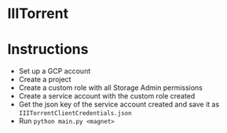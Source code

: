 # IIITorrent


# Instructions 
- Set up a GCP account
- Create a project
- Create a custom role with all Storage Admin permissions
- Create a service account with the custom role created
- Get the json key of the service account created and save it as `IIITorrentClientCredentials.json`
- Run `python main.py <magnet>`
